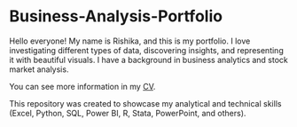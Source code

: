 # Business-Analysis-Portfolio
Hello everyone! My name is Rishika, and this is my portfolio.
I love investigating different types of data, discovering insights, and representing it with beautiful visuals.
I have a background in business analytics and stock market analysis.

You can see more information in my [CV](Rishika_Agarwal.pdf). 

This repository was created to showcase my analytical and technical skills (Excel, Python, SQL, Power BI, R, Stata, PowerPoint, and others).
